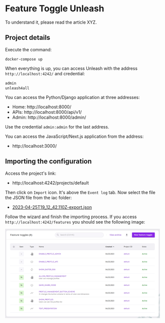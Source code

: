 # Feature Toggle Unleash

To understand it, please read the article XYZ.

## Project details

Execute the command:

    docker-compose up

When everything is up, you can access Unleash with the address `http://localhost:4242/` and credential:

```
admin
unleash4all
```

You can access the Python/Django application at three addresses:

- Home: http://localhost:8000/
- APIs: http://localhost:8000/api/v1/
- Admin: http://localhost:8000/admin/

Use the credential `admin:admin` for the last address.

You can access the JavaScript/Next.js application from the address:

- http://localhost:3000/

## Importing the configuration

Access the project's link:

- http://localhost:4242/projects/default

Then click on `Import` icon. It's above the `Event log` tab. Now select the file the JSON file from the iac folder:

- [2023-04-25T19_12_42.110Z-export.json](./iac/2023-04-25T19_12_42.110Z-export.json)

Follow the wizard and finish the importing process. If you access `http://localhost:4242/features` you should see the following image:

![](./docs/2023-04-25-17-03-00-Screenshot.png)
